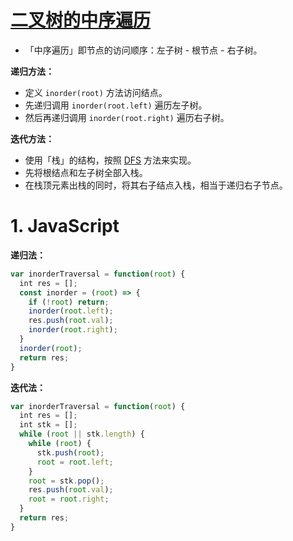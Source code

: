 # [二叉树的中序遍历](https://leetcode-cn.com/problems/binary-tree-inorder-traversal/)

- 「中序遍历」即节点的访问顺序：左子树 - 根节点 - 右子树。

**递归方法：**

- 定义 `inorder(root)` 方法访问结点。
- 先递归调用 `inorder(root.left)` 遍历左子树。
- 然后再递归调用 `inorder(root.right)` 遍历右子树。

**迭代方法：**

- 使用「栈」的结构，按照 [DFS](https://zh.wikipedia.org/zh-hans/%E6%B7%B1%E5%BA%A6%E4%BC%98%E5%85%88%E6%90%9C%E7%B4%A2) 方法来实现。
- 先将根结点和左子树全部入栈。
- 在栈顶元素出栈的同时，将其右子结点入栈，相当于递归右子节点。

# 1. JavaScript

**递归法：**

```js
var inorderTraversal = function(root) {
  int res = [];
  const inorder = (root) => {
    if (!root) return;
    inorder(root.left);
    res.push(root.val);
    inorder(root.right);
  }
  inorder(root);  
  return res;
}
```

**迭代法：**

```js
var inorderTraversal = function(root) {
  int res = [];
  int stk = [];
  while (root || stk.length) {
    while (root) {
      stk.push(root);
      root = root.left;
    }
    root = stk.pop();
    res.push(root.val);
    root = root.right;
  }
  return res;
}
```